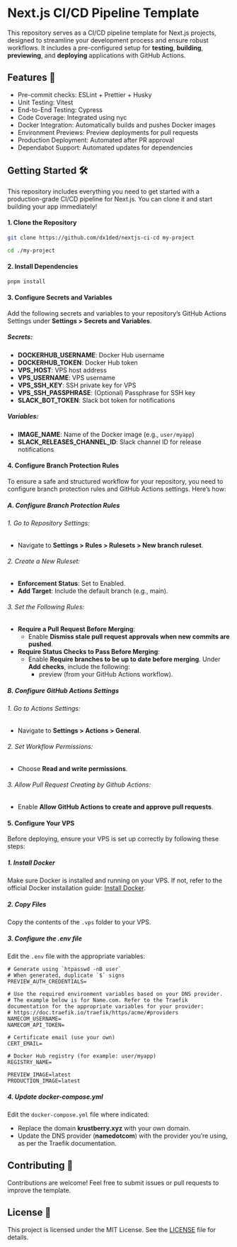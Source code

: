 # Next.js CI/CD Pipeline Template

This repository serves as a CI/CD pipeline template for Next.js projects, designed to streamline your development process and ensure robust workflows. It includes a pre-configured setup for **testing**, **building**, **previewing**, and **deploying** applications with GitHub Actions.

## Features 🚀

- Pre-commit checks: ESLint + Prettier + Husky
- Unit Testing: Vitest
- End-to-End Testing: Cypress
- Code Coverage: Integrated using nyc
- Docker Integration: Automatically builds and pushes Docker images
- Environment Previews: Preview deployments for pull requests
- Production Deployment: Automated after PR approval
- Dependabot Support: Automated updates for dependencies

## Getting Started 🛠️

This repository includes everything you need to get started with a production-grade CI/CD pipeline for Next.js. You can clone it and start building your app immediately!

#### 1. Clone the Repository
```bash
git clone https://github.com/dx1ded/nextjs-ci-cd my-project

cd ./my-project
```

#### 2. Install Dependencies
```bash
pnpm install
```

#### 3. Configure Secrets and Variables

Add the following secrets and variables to your repository’s GitHub Actions Settings under **Settings > Secrets and Variables**.

##### Secrets:

- **DOCKERHUB_USERNAME**: Docker Hub username
- **DOCKERHUB_TOKEN**: Docker Hub token
- **VPS_HOST**: VPS host address
- **VPS_USERNAME**: VPS username
- **VPS_SSH_KEY**: SSH private key for VPS
- **VPS_SSH_PASSPHRASE**: (Optional) Passphrase for SSH key
- **SLACK_BOT_TOKEN**: Slack bot token for notifications

##### Variables:

- **IMAGE_NAME**: Name of the Docker image (e.g., `user/myapp`)
- **SLACK_RELEASES_CHANNEL_ID**: Slack channel ID for release notifications

#### 4. Configure Branch Protection Rules

To ensure a safe and structured workflow for your repository, you need to configure branch protection rules and GitHub Actions settings. Here’s how:

##### A. Configure Branch Protection Rules

###### 1. Go to Repository Settings:

- Navigate to **Settings > Rules > Rulesets > New branch ruleset**.

###### 2. Create a New Ruleset:

- **Enforcement Status**: Set to Enabled.
- **Add Target**: Include the default branch (e.g., main).

###### 3. Set the Following Rules:

- **Require a Pull Request Before Merging**:
  - Enable **Dismiss stale pull request approvals when new commits are pushed**.
- **Require Status Checks to Pass Before Merging**:
  - Enable **Require branches to be up to date before merging**.
  Under **Add checks**, include the following:
    - preview (from your GitHub Actions workflow).

##### B. Configure GitHub Actions Settings

###### 1. Go to Actions Settings:

- Navigate to **Settings > Actions > General**.

###### 2. Set Workflow Permissions:

- Choose **Read and write permissions**.

###### 3. Allow Pull Request Creating by Github Actions:

- Enable **Allow GitHub Actions to create and approve pull requests**.

#### 5. Configure Your VPS

Before deploying, ensure your VPS is set up correctly by following these steps:

##### 1. Install Docker

Make sure Docker is installed and running on your VPS. If not, refer to the official Docker installation guide: [Install Docker](https://docs.docker.com/engine/install/).

##### 2. Copy Files

Copy the contents of the `.vps` folder to your VPS.

##### 3. Configure the .env file

Edit the `.env` file with the appropriate variables:

```env
# Generate using `htpasswd -nB user`  
# When generated, duplicate `$` signs
PREVIEW_AUTH_CREDENTIALS=  

# Use the required environment variables based on your DNS provider.  
# The example below is for Name.com. Refer to the Traefik documentation for the appropriate variables for your provider:  
# https://doc.traefik.io/traefik/https/acme/#providers  
NAMECOM_USERNAME=  
NAMECOM_API_TOKEN=  

# Certificate email (use your own)  
CERT_EMAIL=

# Docker Hub registry (for example: user/myapp)  
REGISTRY_NAME=  

PREVIEW_IMAGE=latest  
PRODUCTION_IMAGE=latest 
```

##### 4. Update docker-compose.yml

Edit the `docker-compose.yml` file where indicated:

- Replace the domain **krustberry.xyz** with your own domain.
- Update the DNS provider (**namedotcom**) with the provider you’re using, as per the Traefik documentation.

## Contributing 🤝

Contributions are welcome! Feel free to submit issues or pull requests to improve the template.

## License 📄

This project is licensed under the MIT License. See the [LICENSE](https://github.com/dx1ded/nextjs-ci-cd/blob/main/LICENSE) file for details.
